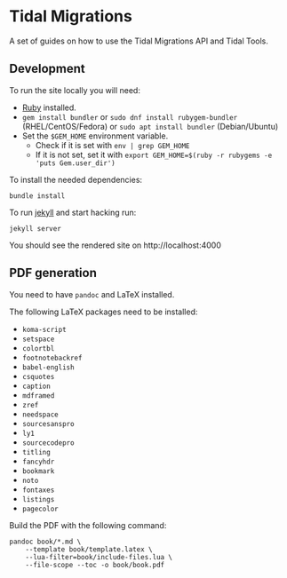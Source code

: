 # Tidal Migrations

A set of guides on how to use the Tidal Migrations API and Tidal Tools.


## Development

To run the site locally you will need:

- [Ruby](https://www.ruby-lang.org/en/) installed.
- `gem install bundler` or `sudo dnf install rubygem-bundler` (RHEL/CentOS/Fedora) or `sudo apt install bundler` (Debian/Ubuntu)
- Set the `$GEM_HOME` environment variable. 
    - Check if it is set with `env | grep GEM_HOME`
    - If it is not set, set it with `export GEM_HOME=$(ruby -r rubygems -e 'puts Gem.user_dir')`
    

To install the needed dependencies:

`bundle install`


To run [jekyll](https://jekyllrb.com/) and start hacking run:

`jekyll server`


You should see the rendered site on http://localhost:4000

## PDF generation

You need to have `pandoc` and LaTeX installed.

The following LaTeX packages need to be installed:

- `koma-script`
- `setspace`
- `colortbl`
- `footnotebackref`
- `babel-english`
- `csquotes`
- `caption`
- `mdframed`
- `zref`
- `needspace`
- `sourcesanspro`
- `ly1`
- `sourcecodepro`
- `titling`
- `fancyhdr`
- `bookmark`
- `noto`
- `fontaxes`
- `listings`
- `pagecolor`

Build the PDF with the following command:

```
pandoc book/*.md \
    --template book/template.latex \
    --lua-filter=book/include-files.lua \
    --file-scope --toc -o book/book.pdf
```
